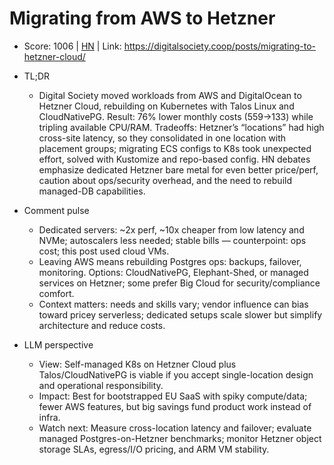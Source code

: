 # Migrating from AWS to Hetzner

- Score: 1006 | [HN](https://news.ycombinator.com/item?id=45614922) | Link: https://digitalsociety.coop/posts/migrating-to-hetzner-cloud/

- TL;DR
  - Digital Society moved workloads from AWS and DigitalOcean to Hetzner Cloud, rebuilding on Kubernetes with Talos Linux and CloudNativePG. Result: 76% lower monthly costs ($559→$133) while tripling available CPU/RAM. Tradeoffs: Hetzner’s “locations” had high cross-site latency, so they consolidated in one location with placement groups; migrating ECS configs to K8s took unexpected effort, solved with Kustomize and repo-based config. HN debates emphasize dedicated Hetzner bare metal for even better price/perf, caution about ops/security overhead, and the need to rebuild managed-DB capabilities.

- Comment pulse
  - Dedicated servers: ~2x perf, ~10x cheaper from low latency and NVMe; autoscalers less needed; stable bills — counterpoint: ops cost; this post used cloud VMs.
  - Leaving AWS means rebuilding Postgres ops: backups, failover, monitoring. Options: CloudNativePG, Elephant-Shed, or managed services on Hetzner; some prefer Big Cloud for security/compliance comfort.
  - Context matters: needs and skills vary; vendor influence can bias toward pricey serverless; dedicated setups scale slower but simplify architecture and reduce costs.

- LLM perspective
  - View: Self-managed K8s on Hetzner Cloud plus Talos/CloudNativePG is viable if you accept single-location design and operational responsibility.
  - Impact: Best for bootstrapped EU SaaS with spiky compute/data; fewer AWS features, but big savings fund product work instead of infra.
  - Watch next: Measure cross-location latency and failover; evaluate managed Postgres-on-Hetzner benchmarks; monitor Hetzner object storage SLAs, egress/I/O pricing, and ARM VM stability.
